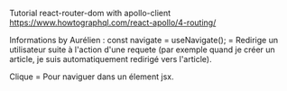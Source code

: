 Tutorial react-router-dom with apollo-client
https://www.howtographql.com/react-apollo/4-routing/

Informations by Aurélien :
	const navigate = useNavigate(); = Redirige un utilisateur suite à l'action d'une requete (par exemple
  quand je créer un article, je suis automatiquement redirigé vers l'article).
  <Link to="/here"> Clique</Link> = Pour naviguer dans un élement jsx.
